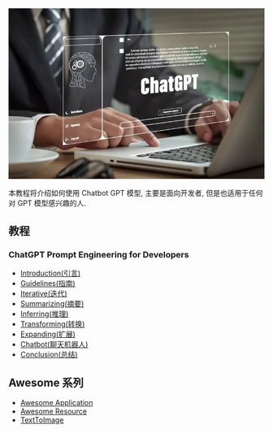<img src="./src/image/chatgpt.webp" />

本教程将介绍如何使用 Chatbot GPT 模型, 主要是面向开发者, 但是也适用于任何对 GPT 模型感兴趣的人.

## 教程

### ChatGPT Prompt Engineering for Developers

-   [Introduction(引言)](https://prompt-engineering-for-developers.wiki/ChatGPT-Prompt-Engineering-for-Developers/Introduction.html)
-   [Guidelines(指南)](https://prompt-engineering-for-developers.wiki/ChatGPT-Prompt-Engineering-for-Developers/Guidelines.html)
-   [Iterative(迭代)](https://prompt-engineering-for-developers.wiki/ChatGPT-Prompt-Engineering-for-Developers/Iterative.html)
-   [Summarizing(摘要)](https://prompt-engineering-for-developers.wiki/ChatGPT-Prompt-Engineering-for-Developers/Summarizing.html)
-   [Inferring(推理)](https://prompt-engineering-for-developers.wiki/ChatGPT-Prompt-Engineering-for-Developers/Inferring.html)
-   [Transforming(转换)](https://prompt-engineering-for-developers.wiki/ChatGPT-Prompt-Engineering-for-Developers/Transforming.html)
-   [Expanding(扩展)](https://prompt-engineering-for-developers.wiki/ChatGPT-Prompt-Engineering-for-Developers/Expanding.html)
-   [Chatbot(聊天机器人)](https://prompt-engineering-for-developers.wiki/ChatGPT-Prompt-Engineering-for-Developers/Chatbot.html)
-   [Conclusion(总结)](https://prompt-engineering-for-developers.wiki/ChatGPT-Prompt-Engineering-for-Developers/Conclusion.html)

## Awesome 系列

-   [Awesome Application](https://prompt-engineering-for-developers.wiki/Awesome/Application.html)
-   [Awesome Resource](https://prompt-engineering-for-developers.wiki/Awesome/Resource.html)
-   [TextToImage](https://prompt-engineering-for-developers.wiki/Awesome/TextToImage.html)

